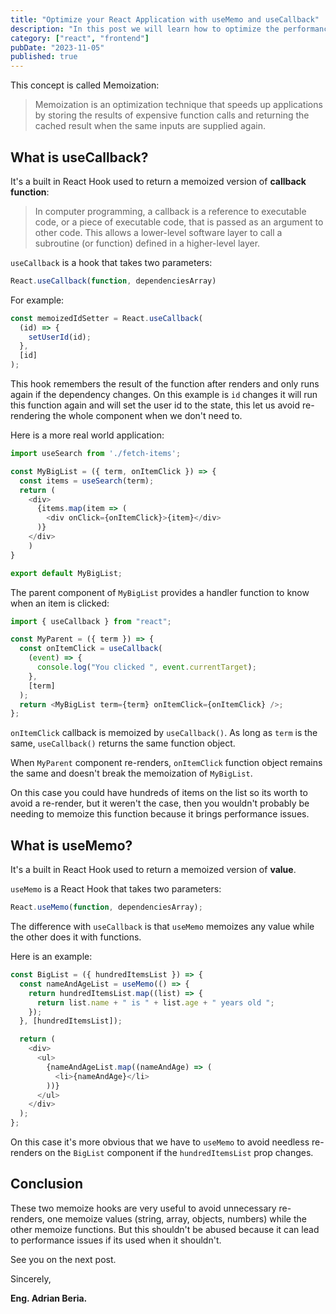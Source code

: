 ```yaml
---
title: "Optimize your React Application with useMemo and useCallback"
description: "In this post we will learn how to optimize the performance of our applications using useMemo and useCallback!"
category: ["react", "frontend"]
pubDate: "2023-11-05"
published: true
---
```


This concept is called Memoization:

> Memoization is an optimization technique that speeds up applications by storing the results of expensive function calls and returning the cached result when the same inputs are supplied again.

## What is useCallback?

It's a built in React Hook used to return a memoized version of **callback function**:

> In computer programming, a callback is a reference to executable code, or a piece of executable code, that is passed as an argument to other code. This allows a lower-level software layer to call a subroutine (or function) defined in a higher-level layer.

`useCallback` is a hook that takes two parameters:

```javascript
React.useCallback(function, dependenciesArray)
```

For example:

```javascript
const memoizedIdSetter = React.useCallback(
  (id) => {
    setUserId(id);
  },
  [id]
);
```

This hook remembers the result of the function after renders and only runs again if the dependency changes. On this example is `id` changes it will run this function again and will set the user id to the state, this let us avoid re-rendering the whole component when we don't need to.

Here is a more real world application:

```javascript
import useSearch from './fetch-items';

const MyBigList = ({ term, onItemClick }) => {
  const items = useSearch(term);
  return (
  	<div>
      {items.map(item => (
  		<div onClick={onItemClick}>{item}</div>
      )}
	</div>
    )
}

export default MyBigList;
```

The parent component of `MyBigList` provides a handler function to know when an item is clicked:

```javascript
import { useCallback } from "react";

const MyParent = ({ term }) => {
  const onItemClick = useCallback(
    (event) => {
      console.log("You clicked ", event.currentTarget);
    },
    [term]
  );
  return <MyBigList term={term} onItemClick={onItemClick} />;
};
```

`onItemClick` callback is memoized by `useCallback()`. As long as `term` is the same, `useCallback()` returns the same function object.

When `MyParent` component re-renders, `onItemClick` function object remains the same and doesn't break the memoization of `MyBigList`.

On this case you could have hundreds of items on the list so its worth to avoid a re-render, but it weren't the case, then you wouldn't probably be needing to memoize this function because it brings performance issues.

## What is useMemo?

It's a built in React Hook used to return a memoized version of **value**.

`useMemo` is a React Hook that takes two parameters:

```javascript
React.useMemo(function, dependenciesArray);
```

The difference with `useCallback` is that `useMemo` memoizes any value while the other does it with functions.

Here is an example:

```javascript
const BigList = ({ hundredItemsList }) => {
  const nameAndAgeList = useMemo(() => {
    return hundredItemsList.map((list) => {
      return list.name + " is " + list.age + " years old ";
    });
  }, [hundredItemsList]);

  return (
    <div>
      <ul>
        {nameAndAgeList.map((nameAndAge) => (
          <li>{nameAndAge}</li>
        ))}
      </ul>
    </div>
  );
};
```

On this case it's more obvious that we have to `useMemo` to avoid needless re-renders on the `BigList` component if the `hundredItemsList` prop changes.

## Conclusion

These two memoize hooks are very useful to avoid unnecessary re-renders, one memoize values (string, array, objects, numbers) while the other memoize functions. But this shouldn't be abused because it can lead to performance issues if its used when it shouldn't.

See you on the next post.

Sincerely,

**Eng. Adrian Beria.**
